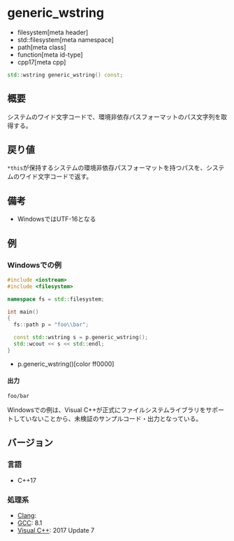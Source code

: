 # generic_wstring
* filesystem[meta header]
* std::filesystem[meta namespace]
* path[meta class]
* function[meta id-type]
* cpp17[meta cpp]

```cpp
std::wstring generic_wstring() const;
```

## 概要
システムのワイド文字コードで、環境非依存パスフォーマットのパス文字列を取得する。


## 戻り値
`*this`が保持するシステムの環境非依存パスフォーマットを持つパスを、システムのワイド文字コードで返す。


## 備考
- WindowsではUTF-16となる


## 例
### Windowsでの例
```cpp
#include <iostream>
#include <filesystem>

namespace fs = std::filesystem;

int main()
{
  fs::path p = "foo\\bar";

  const std::wstring s = p.generic_wstring();
  std::wcout << s << std::endl;
}
```
* p.generic_wstring()[color ff0000]

#### 出力
```
foo/bar
```

Windowsでの例は、Visual C++が正式にファイルシステムライブラリをサポートしていないことから、未検証のサンプルコード・出力となっている。


## バージョン
### 言語
- C++17

### 処理系
- [Clang](/implementation.md#clang):
- [GCC](/implementation.md#gcc): 8.1
- [Visual C++](/implementation.md#visual_cpp): 2017 Update 7
